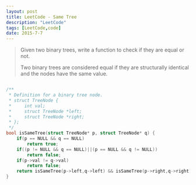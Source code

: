 ```yaml
---
layout: post
title: LeetCode - Same Tree
description: "LeetCode"
tags: [LeetCode,code]
date: 2015-7-7
---
```


> Given two binary trees, write a function to check if they are equal or not.
>
> Two binary trees are considered equal if they are structurally identical and the nodes have the same value.

```c

/**
 * Definition for a binary tree node.
 * struct TreeNode {
 *     int val;
 *     struct TreeNode *left;
 *     struct TreeNode *right;
 * };
 */
bool isSameTree(struct TreeNode* p, struct TreeNode* q) {
    if(p == NULL && q == NULL) 
        return true;
    if((p != NULL && q == NULL)||(p == NULL && q != NULL))
        return false;
    if(p->val != q->val)
        return false;
    return isSameTree(p->left,q->left) && isSameTree(p->right,q->right);
}
```
